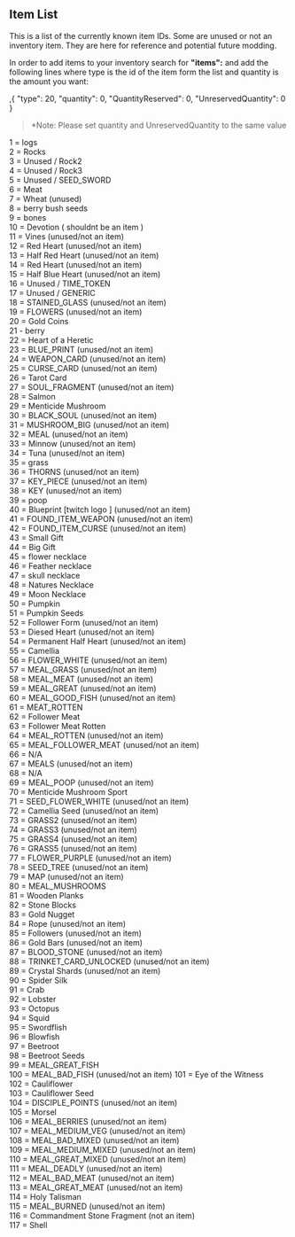 ## Item List

This is a list of the currently known item IDs. Some are unused or not an inventory item. They are here for reference and potential future modding.

In order to add items to your inventory search for **"items":** and add the following lines where type is the id of the item form the list and quantity is the amount you want:

,{
"type": 20,
"quantity": 0,
"QuantityReserved": 0,
"UnreservedQuantity": 0
}

>*Note: Please set quantity and UnreservedQuantity to the same value

1 = logs  
2 = Rocks  
3 = Unused / Rock2  
4 = Unused / Rock3  
5 = Unused / SEED_SWORD  
6 = Meat  
7 = Wheat (unused)  
8 = berry bush seeds  
9 = bones  
10 = Devotion ( shouldnt be an item )  
11 = Vines (unused/not an item)  
12 = Red Heart (unused/not an item)  
13 = Half Red Heart (unused/not an item)  
14 = Red Heart (unused/not an item)  
15 = Half Blue Heart (unused/not an item)  
16 = Unused / TIME_TOKEN  
17 = Unused / GENERIC  
18 = STAINED_GLASS (unused/not an item)  
19 = FLOWERS  (unused/not an item)  
20 = Gold Coins  
21 - berry  
22 = Heart of a Heretic  
23 = BLUE_PRINT  (unused/not an item)  
24 = WEAPON_CARD  (unused/not an item)  
25 = CURSE_CARD  (unused/not an item)  
26 = Tarot Card  
27 = SOUL_FRAGMENT  (unused/not an item)  
28 = Salmon  
29 = Menticide Mushroom  
30 = BLACK_SOUL (unused/not an item)  
31 = MUSHROOM_BIG (unused/not an item)  
32 = MEAL (unused/not an item)  
33 = Minnow  (unused/not an item)  
34 = Tuna (unused/not an item)  
35 = grass  
36 = THORNS  (unused/not an item)  
37 = KEY_PIECE  (unused/not an item)  
38 = KEY  (unused/not an item)  
39 = poop  
40 = Blueprint [twitch logo ]   (unused/not an item)  
41 = FOUND_ITEM_WEAPON   (unused/not an item)  
42 = FOUND_ITEM_CURSE  (unused/not an item)  
43 = Small Gift  
44 = Big Gift  
45 = flower necklace  
46 = Feather necklace  
47 = skull necklace  
48 = Natures Necklace  
49 = Moon Necklace  
50 = Pumpkin  
51 = Pumpkin Seeds  
52 = Follower Form (unused/not an item)  
53 = Diesed Heart (unused/not an item)  
54 = Permanent Half Heart (unused/not an item)  
55 = Camellia  
56 = FLOWER_WHITE (unused/not an item)  
57 = MEAL_GRASS (unused/not an item)  
58 = MEAL_MEAT (unused/not an item)  
59 = MEAL_GREAT (unused/not an item)  
60 = MEAL_GOOD_FISH (unused/not an item)  
61 = MEAT_ROTTEN  
62 = Follower Meat  
63 = Follower Meat Rotten  
64 = MEAL_ROTTEN (unused/not an item)  
65 = MEAL_FOLLOWER_MEAT (unused/not an item)  
66 = N/A  
67 = MEALS (unused/not an item)  
68 = N/A  
69 = MEAL_POOP (unused/not an item)  
70 = Menticide Mushroom Sport  
71 = SEED_FLOWER_WHITE (unused/not an item)  
72 = Camellia Seed (unused/not an item)  
73 = GRASS2  (unused/not an item)  
74 = GRASS3  (unused/not an item)  
75 = GRASS4 (unused/not an item)  
76 = GRASS5 (unused/not an item)  
77 = FLOWER_PURPLE (unused/not an item)  
78 = SEED_TREE (unused/not an item)  
79 = MAP  (unused/not an item)  
80 = MEAL_MUSHROOMS  
81 = Wooden Planks  
82 = Stone Blocks  
83 = Gold Nugget  
84 = Rope (unused/not an item)  
85 = Followers (unused/not an item)  
86 = Gold Bars (unused/not an item)  
87 = BLOOD_STONE (unused/not an item)  
88 = TRINKET_CARD_UNLOCKED (unused/not an item)  
89 = Crystal Shards (unused/not an item)  
90 = Spider Silk  
91 = Crab  
92 = Lobster  
93 = Octopus  
94 = Squid  
95 = Swordflish  
96 = Blowfish  
97 = Beetroot  
98 = Beetroot Seeds  
99 = MEAL_GREAT_FISH  
100 = MEAL_BAD_FISH  (unused/not an item) 
101 = Eye of the Witness  
102 = Cauliflower  
103 = Cauliflower Seed  
104 = DISCIPLE_POINTS  (unused/not an item)  
105 = Morsel  
106 = MEAL_BERRIES  (unused/not an item)  
107 = MEAL_MEDIUM_VEG  (unused/not an item)  
108 = MEAL_BAD_MIXED  (unused/not an item)  
109 = MEAL_MEDIUM_MIXED  (unused/not an item)  
110 = MEAL_GREAT_MIXED  (unused/not an item)  
111 = MEAL_DEADLY  (unused/not an item)  
112 = MEAL_BAD_MEAT (unused/not an item)  
113 = MEAL_GREAT_MEAT  (unused/not an item)  
114 = Holy Talisman  
115 = MEAL_BURNED  (unused/not an item)  
116 = Commandment Stone Fragment  (not an item)  
117 = Shell  
